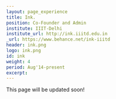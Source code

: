```yaml
---
layout: page_experience
title: Ink.
position: Co-Founder and Admin
institute: IIIT-Delhi
institute_url: http://ink.iiitd.edu.in
_url: https://www.behance.net/ink-iiitd
header: ink.png
logo: ink.png
id: ink
weight: 4
period: Aug'14-present
excerpt: 
---
```

This page will be updated soon!